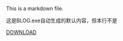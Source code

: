 This is a markdown file. 

这是BLOG.exe自动生成的默认内容，但本行不是

[DOWNLOAD](https://miangou.lanzoux.com/inurokpeteh
)